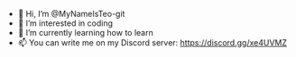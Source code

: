 - 👋 Hi, I’m @MyNameIsTeo-git
- 👀 I’m interested in coding
- 🌱 I’m currently learning how to learn
- 📫 You can write me on my Discord server: https://discord.gg/xe4UVMZ

<!---
MyNameIsTeo-git/MyNameIsTeo-git is a ✨ special ✨ repository because its `README.md` (this file) appears on your GitHub profile.
You can click the Preview link to take a look at your changes.
--->
